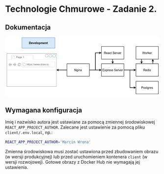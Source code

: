 # Technologie Chmurowe - Zadanie 2.

## Dokumentacja

![dokumentacja - schemat architektury](./arch.png)

## Wymagana konfiguracja

Imię i nazwisko autora jest ustawiane za pomocą zmiennej środowiskowej `REACT_APP_PROJECT_AUTHOR`. Zalecane jest ustawienie za pomocą pliku `client/.env.local`, np.:

```sh
REACT_APP_PROJECT_AUTHOR='Marcin Wrona'
```

Zmienna środowiskowa musi zostać ustawiona przed zbudowaniem obrazu (w wersji produkcyjnej) lub przed uruchomieniem kontenera `client` (w wersji rozwojowej). Gotowe obrazy z Docker Hub nie wymagają jej ustawienia.
